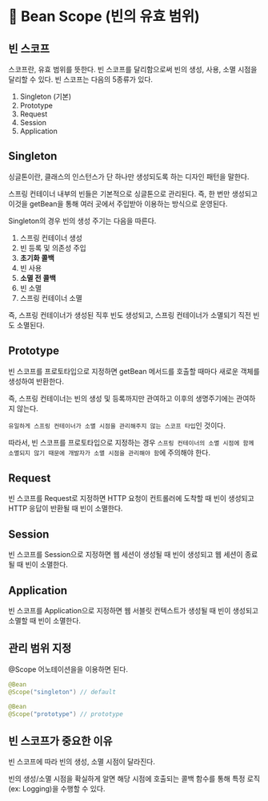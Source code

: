 
# 🍃 Bean Scope (빈의 유효 범위)

## 빈 스코프

스코프란, 유효 범위를 뜻한다. 빈 스코프를 달리함으로써 빈의 생성, 사용, 소멸 시점을 달리할 수 있다.
빈 스코프는 다음의 5종류가 있다.
1. Singleton (기본)
2. Prototype
3. Request
4. Session
5. Application

## Singleton

싱글톤이란, 클래스의 인스턴스가 단 하나만 생성되도록 하는 디자인 패턴을 말한다.

스프링 컨테이너 내부의 빈들은 기본적으로 싱글톤으로 관리된다. 즉, 한 번만 생성되고 이것을 getBean을 통해 여러 곳에서 주입받아 이용하는 방식으로 운영된다.

Singleton의 경우 빈의 생성 주기는 다음을 따른다.

1. 스프링 컨테이너 생성
2. 빈 등록 및 의존성 주입
3. **초기화 콜백**
4. 빈 사용
5. **소멸 전 콜백**
6. 빈 소멸
7. 스프링 컨테이너 소멸

즉, 스프링 컨테이너가 생성된 직후 빈도 생성되고, 스프링 컨테이너가 소멸되기 직전 빈도 소멸된다.

## Prototype

빈 스코프를 프로토타입으로 지정하면 getBean 메서드를 호출할 때마다 새로운 객체를 생성하여 반환한다.

즉, 스프링 컨테이너는 빈의 생성 및 등록까지만 관여하고 이후의 생명주기에는 관여하지 않는다.

`유일하게 스프링 컨테이너가 소멸 시점을 관리해주지 않는 스코프 타입`인 것이다.

따라서, 빈 스코프를 프로토타입으로 지정하는 경우 `스프링 컨테이너의 소멸 시점에 함께 소멸되지 않기 때문에 개발자가 소멸 시점을 관리해야 함`에 주의해야 한다.

## Request

빈 스코프를 Request로 지정하면 HTTP 요청이 컨트롤러에 도착할 때 빈이 생성되고 HTTP 응답이 반환될 때 빈이 소멸한다.

## Session

빈 스코프를 Session으로 지정하면 웹 세션이 생성될 때 빈이 생성되고 웹 세션이 종료될 때 빈이 소멸한다.

## Application

빈 스코프를 Application으로 지정하면 웹 서블릿 컨텍스트가 생성될 때 빈이 생성되고 소멸할 때 빈이 소멸한다.

## 관리 범위 지정

@Scope 어노테이션을을 이용하면 된다.

```java
@Bean
@Scope("singleton") // default

@Bean
@Scope("prototype") // prototype
```

## 빈 스코프가 중요한 이유

빈 스코프에 따라 빈의 생성, 소멸 시점이 달라진다.

빈의 생성/소멸 시점을 확실하게 알면 해당 시점에 호출되는 콜백 함수를 통해 특정 로직(ex: Logging)을 수행할 수 있다.
